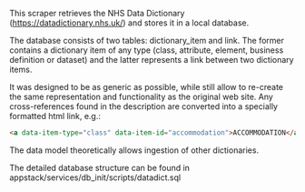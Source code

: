 This scraper retrieves the NHS Data Dictionary (https://datadictionary.nhs.uk/) and stores it in a local database.

The database consists of two tables: dictionary_item and link. The former contains a dictionary item of any type (class, attribute, element, business
definition or dataset) and the latter represents a link between two dictionary items.

It was designed to be as generic as possible, while still allow to re-create the same representation and functionality as the original web site. Any
cross-references found in the description are converted into a specially formatted html link, e.g.:

```html
<a data-item-type="class" data-item-id="accommodation">ACCOMMODATION</a>
```

The data model theoretically allows ingestion of other dictionaries.

The detailed database structure can be found in appstack/services/db_init/scripts/datadict.sql
